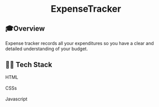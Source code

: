 <div align="center">
    <h1>Expense<b>Tracker</b></h1>
</div>

## 🎓Overview

Expense tracker records all your expenditures so you have a clear and detailed understanding of your budget.

## 👨‍💻 Tech Stack
HTML<br></br>
CSSs<br></br>
Javascript<br></br>

